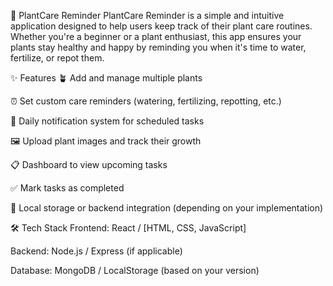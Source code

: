 🌿 PlantCare Reminder
PlantCare Reminder is a simple and intuitive application designed to help users keep track of their plant care routines. Whether you're a beginner or a plant enthusiast, this app ensures your plants stay healthy and happy by reminding you when it's time to water, fertilize, or repot them.

✨ Features
🪴 Add and manage multiple plants

⏰ Set custom care reminders (watering, fertilizing, repotting, etc.)

📅 Daily notification system for scheduled tasks

🖼️ Upload plant images and track their growth

📋 Dashboard to view upcoming tasks

✅ Mark tasks as completed

💾 Local storage or backend integration (depending on your implementation)

🛠️ Tech Stack
Frontend: React / [HTML, CSS, JavaScript]

Backend: Node.js / Express (if applicable)

Database: MongoDB / LocalStorage (based on your version)

